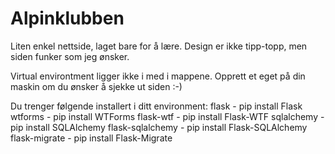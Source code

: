 # Alpinklubben
Liten enkel nettside, laget bare for å lære. Design er ikke tipp-topp, men siden funker som jeg ønsker.

Virtual environtment ligger ikke i med i mappene. Opprett et eget på din maskin om du ønsker å sjekke ut siden :-)

Du trenger følgende installert i ditt environment:
flask - pip install Flask
wtforms - pip install WTForms
flask-wtf - pip install Flask-WTF
sqlalchemy - pip install SQLAlchemy
flask-sqlalchemy -  pip install Flask-SQLAlchemy
flask-migrate - pip install Flask-Migrate

